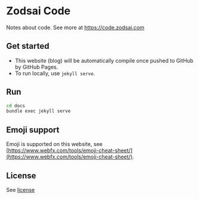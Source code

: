 # Zodsai Code
Notes about code. See more at https://code.zodsai.com

## Get started
- This website (blog) will be automatically compile once pushed to GitHub by GitHub Pages.
- To run locally, use `jekyll serve`.

## Run 
```bash
cd docs
bundle exec jekyll serve
```

## Emoji support 
Emoji is supported on this website, see [https://www.webfx.com/tools/emoji-cheat-sheet/](https://www.webfx.com/tools/emoji-cheat-sheet/).

## License
See [license](LICENSE)